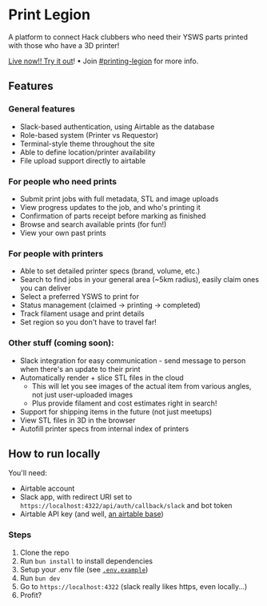 # Print Legion
A platform to connect Hack clubbers who need their YSWS parts printed with those who have a 3D printer!

[Live now!! Try it out](https://printlegion.hackclub.com)! • Join [#printing-legion](https://hackclub.slack.com/archives/C083P4FJM46) for more info.

## Features

### General features
- Slack-based authentication, using Airtable as the database
- Role-based system (Printer vs Requestor)
- Terminal-style theme throughout the site
- Able to define location/printer availability
- File upload support directly to airtable

### For people who need prints
- Submit print jobs with full metadata, STL and image uploads
- View progress updates to the job, and who's printing it
- Confirmation of parts receipt before marking as finished
- Browse and search available prints (for fun!)
- View your own past prints

### For people with printers
- Able to set detailed printer specs (brand, volume, etc.)
- Search to find jobs in your general area (~5km radius), easily claim ones you can deliver
- Select a preferred YSWS to print for
- Status management (claimed → printing → completed)
- Track filament usage and print details
- Set region so you don't have to travel far!

### Other stuff (coming soon):
- Slack integration for easy communication - send message to person when there's an update to their print
- Automatically render + slice STL files in the cloud
  - This will let you see images of the actual item from various angles, not just user-uploaded images
  - Plus provide filament and cost estimates right in search! 
- Support for shipping items in the future (not just meetups)
- View STL files in 3D in the browser
- Autofill printer specs from internal index of printers


## How to run locally
You'll need: 
- Airtable account
- Slack app, with redirect URI set to `https://localhost:4322/api/auth/callback/slack` and bot token
- Airtable API key (and well, [an airtable base](airtable_schema.md))

### Steps
1. Clone the repo
2. Run `bun install` to install dependencies
3. Setup your .env file (see [`.env.example`](.env.example))
4. Run `bun dev`
5. Go to `https://localhost:4322` (slack really likes https, even locally...)
6. Profit?